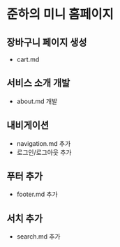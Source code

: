 # 준하의 미니 홈페이지

## 장바구니 페이지 생성
- cart.md

## 서비스 소개 개발
- about.md 개발

## 내비게이션
- navigation.md 추가
- 로그인/로그아웃 추가

## 푸터 추가
- footer.md 추가


## 서치 추가
- search.md 추가
